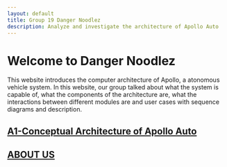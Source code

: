 ```yaml
---
layout: default
title: Group 19 Danger Noodlez
description: Analyze and investigate the architecture of Apollo Auto
---
```


# Welcome to Danger Noodlez

This website introduces the computer architecture of Apollo, a atonomous vehicle system. In this website, our group talked about what the system is capable of, what the components of the architecture are, what the interactions between different modules are and user cases with sequence diagrams and description. 

## [A1-Conceptual Architecture of Apollo Auto](./a1_conceptual_architecture.html)

## [ABOUT US](./about_us.html)


